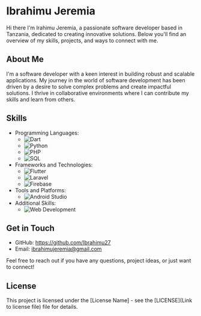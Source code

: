 # Ibrahimu Jeremia

Hi there I'm Irahimu Jeremia, a passionate software developer based in Tanzania, dedicated to creating innovative solutions. Below you'll find an overview of my skills, projects, and ways to connect with me.

## About Me
I'm a software developer with a keen interest in building robust and scalable applications. My journey in the world of software development has been driven by a desire to solve complex problems and create impactful solutions. I thrive in collaborative environments where I can contribute my skills and learn from others.

## Skills
- Programming Languages: 
  - ![Dart](https://img.shields.io/badge/-Dart-blue?logo=dart&logoColor=white)
  - ![Python](https://img.shields.io/badge/-Python-3776AB?logo=python&logoColor=white)
  - ![PHP](https://img.shields.io/badge/-PHP-777BB4?logo=php&logoColor=white)
  - ![SQL](https://img.shields.io/badge/-SQL-4479A1?logo=mysql&logoColor=white)
- Frameworks and Technologies: 
  - ![Flutter](https://img.shields.io/badge/-Flutter-02569B?logo=flutter&logoColor=white)
  - ![Laravel](https://img.shields.io/badge/-Laravel-FF2D20?logo=laravel&logoColor=white)
  - ![Firebase](https://img.shields.io/badge/-Firebase-FFCA28?logo=firebase&logoColor=black)
- Tools and Platforms: 
  - ![Android Studio](https://img.shields.io/badge/-Android%20Studio-3DDC84?logo=android-studio&logoColor=white)
- Additional Skills: 
  - ![Web Development](https://img.shields.io/badge/-Web%20Development-4285F4?logo=html5&logoColor=white)

## Get in Touch
- GitHub: https://github.com/Ibrahimu27
- Email: ibrahimujeremia@gmail.com

Feel free to reach out if you have any questions, project ideas, or just want to connect!

## License
This project is licensed under the [License Name] - see the [LICENSE](Link to license file) file for details.

